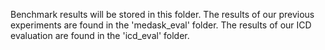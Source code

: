 Benchmark results will be stored in this folder. The results of our previous experiments are found in the 'medask_eval' folder. The results of our ICD evaluation are found in the 'icd_eval' folder.
